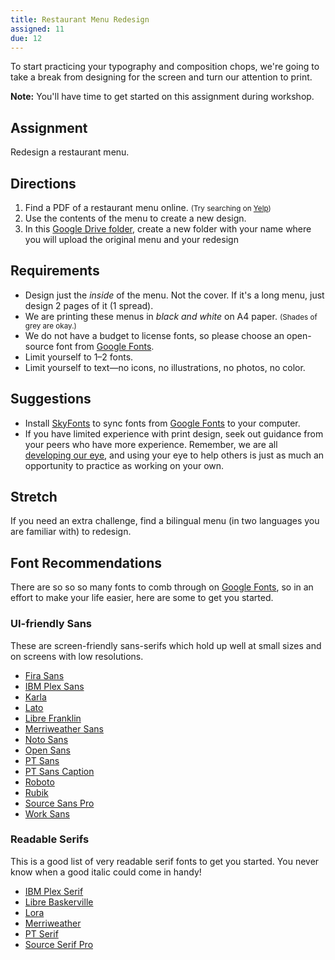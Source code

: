```yaml
---
title: Restaurant Menu Redesign
assigned: 11
due: 12
---
```


To start practicing your typography and composition chops, we're going to take a break from designing for the screen and turn our attention to print.

**Note:** You'll have time to get started on this assignment during workshop.

Assignment
----------

Redesign a restaurant menu.


Directions
----------

1. Find a PDF of a restaurant menu online. <small>(Try searching on [Yelp](https://www.yelp.com))</small>
2. Use the contents of the menu to create a new design.
3. In this [Google Drive folder](https://drive.google.com/drive/u/0/folders/16BYhWCbB6NPAhADSDUFEJjGqZuoXDAr6), create a new folder with your name where you will upload the original menu and your redesign


Requirements
------------

- Design just the *inside* of the menu. Not the cover. If it's a long menu, just design 2 pages of it (1 spread).
- We are printing these menus in *black and white* on A4 paper. <small>(Shades of grey are okay.)</small>
- We do not have a budget to license fonts, so please choose an open-source font from [Google Fonts][].
- Limit yourself to 1–2 fonts.
- Limit yourself to text—no icons, no illustrations, no photos, no color.


Suggestions
-----------

- Install [SkyFonts][] to sync fonts from [Google Fonts][] to your computer.
- If you have limited experience with print design, seek out guidance from your peers who have more experience. Remember, we are all [developing our eye](https://ia.net/topics/learning-to-see), and using your eye to help others is just as much an opportunity to practice as working on your own.


Stretch
-------

If you need an extra challenge, find a bilingual menu (in two languages you are familiar with) to redesign.


Font Recommendations
--------------------

There are so so so many fonts to comb through on [Google Fonts][], so in an effort to make your life easier, here are some to get you started.

### UI-friendly Sans

These are screen-friendly sans-serifs which hold up well at small sizes and on screens with low resolutions.

- [Fira Sans](https://fonts.google.com/specimen/Fira+Sans)
- [IBM Plex Sans](https://fonts.google.com/specimen/IBM+Plex+Sans)
- [Karla](https://fonts.google.com/specimen/Karla)
- [Lato](https://fonts.google.com/specimen/Lato)
- [Libre Franklin](https://fonts.google.com/specimen/Libre+Franklin)
- [Merriweather Sans](https://fonts.google.com/specimen/Merriweather+Sans)
- [Noto Sans](https://fonts.google.com/specimen/Noto+Sans)
- [Open Sans](https://fonts.google.com/specimen/Open+Sans)
- [PT Sans](https://fonts.google.com/specimen/PT+Sans)
- [PT Sans Caption](https://fonts.google.com/specimen/PT+Sans+Caption)
- [Roboto](https://fonts.google.com/specimen/Roboto)
- [Rubik](https://fonts.google.com/specimen/Rubik)
- [Source Sans Pro](https://fonts.google.com/specimen/Source+Sans+Pro)
- [Work Sans](https://fonts.google.com/specimen/Work+Sans)

### Readable Serifs

This is a good list of very readable serif fonts to get you started. You never know when a good italic could come in handy!

- [IBM Plex Serif](https://fonts.google.com/specimen/IBM+Plex+Serif)
- [Libre Baskerville](https://fonts.google.com/specimen/Libre+Baskerville)
- [Lora](https://fonts.google.com/specimen/Lora)
- [Merriweather](https://fonts.google.com/specimen/Merriweather)
- [PT Serif](https://fonts.google.com/specimen/PT+Serif)
- [Source Serif Pro](https://fonts.google.com/specimen/Source+Serif+Pro)


[Google Fonts]: https://fonts.google.com
[SkyFonts]: https://skyfonts.com
